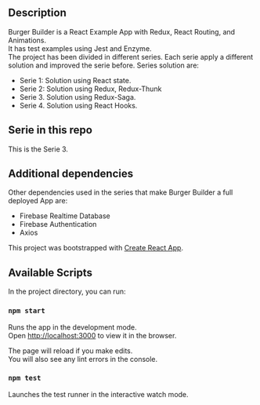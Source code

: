 ## Description

Burger Builder is a React Example App with Redux, React Routing, and Animations.<br>
It has test examples using Jest and Enzyme.<br>
The project has been divided in different series. Each serie apply a different solution and improved the serie before.
Series solution are:
- Serie 1: Solution using React state.
- Serie 2: Solution using Redux, Redux-Thunk
- Serie 3. Solution using Redux-Saga.
- Serie 4. Solution using React Hooks.

## Serie in this repo
This is the Serie 3.

## Additional dependencies
Other dependencies used in the series that make Burger Builder a full deployed App are:
- Firebase Realtime Database
- Firebase Authentication
- Axios

This project was bootstrapped with [Create React App](https://github.com/facebookincubator/create-react-app).

## Available Scripts

In the project directory, you can run:

### `npm start`

Runs the app in the development mode.<br>
Open [http://localhost:3000](http://localhost:3000) to view it in the browser.

The page will reload if you make edits.<br>
You will also see any lint errors in the console.

### `npm test`

Launches the test runner in the interactive watch mode.
